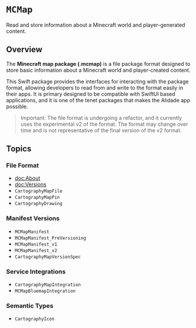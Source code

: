 # ``MCMap``

Read and store information about a Minecraft world and player-generated
content.

## Overview

The **Minecraft map package (.mcmap)** is a file package format designed
to store basic information about a Minecraft world and player-created
content.

This Swift package provides the interfaces for interacting with the
package format, allowing developers to read from and write to the format
easily in their apps. It is primary designed to be compatible with SwiftUI
based applications, and it is one of the tenet packages that makes the
Alidade app possible.

> Important:
> The file format is undergoing a refactor, and it currently uses the
> experimental v2 of the format. The format may change over time and is
> not representative of the final version of the v2 format.

## Topics

### File Format

- <doc:About>
- <doc:Versions>
- ``CartographyMapFile``
- ``CartographyMapPin``
- ``CartographyDrawing``

### Manifest Versions

- ``MCMapManifest``
- ``MCMapManifest_PreVersioning``
- ``MCMapManifest_v1``
- ``MCMapManifest_v2``
- ``CartographyMapVersionSpec``

### Service Integrations

- ``CartographyMapIntegration``
- ``MCMapBluemapIntegration``

### Semantic Types

- ``CartographyIcon``
